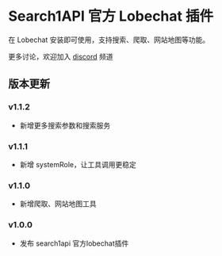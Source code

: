# Search1API 官方 Lobechat 插件

在 Lobechat 安装即可使用，支持搜索、爬取、网站地图等功能。

更多讨论，欢迎加入 [discord](https://discord.com/invite/AKXYq32Bxc) 频道

## 版本更新

### v1.1.2

- 新增更多搜索参数和搜索服务

### v1.1.1

- 新增 systemRole，让工具调用更稳定

### v1.1.0

- 新增爬取、网站地图工具

### v1.0.0

- 发布 search1api 官方lobechat插件